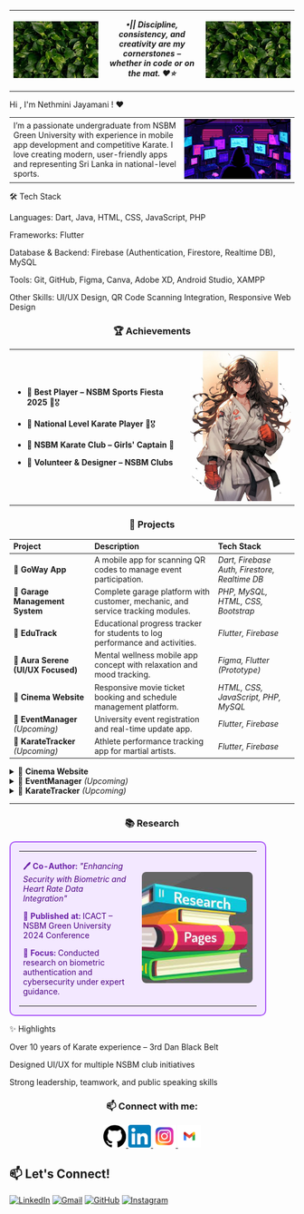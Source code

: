 <table>
  <tr>
    <td align="center" width="150">
      <img src="https://github.com/NethuNavo/NethuNavo/blob/main/leaves.jpeg" alt="Leaves Left" width="150" />
    </td>
    <td align="center">

<em><strong>•|| Discipline, consistency, and creativity are my cornerstones – whether in code or on the mat. ❤️⭐</strong></em>

  </td>
    <td align="center" width="150">
      <img src="https://github.com/NethuNavo/NethuNavo/blob/main/leaves.jpeg" alt="Leaves Right" width="150" />
    </td>
  </tr>
</table>


Hi , I'm Nethmini Jayamani ! ❤

<table width="100%">
  <tr>
    <td align="left" width="60%">
      I’m a passionate undergraduate from NSBM Green University with experience in mobile app development and competitive Karate. I love creating modern, user-friendly apps and representing Sri Lanka in national-level sports.
    </td>
    <td align="right" width="40%">
      <img src="Insomnia.gif" alt="Insomnia GIF" width="250" />
    </td>
  </tr>
</table>



🛠 Tech Stack

Languages: Dart, Java, HTML, CSS, JavaScript, PHP

Frameworks: Flutter

Database & Backend: Firebase (Authentication, Firestore, Realtime DB), MySQL

Tools: Git, GitHub, Figma, Canva, Adobe XD, Android Studio, XAMPP

Other Skills: UI/UX Design, QR Code Scanning Integration, Responsive Web Design

<h3 align="center">🏆 Achievements</h3>

<table>
  <tr>
    <td>

- 🔹 **Best Player – NSBM Sports Fiesta 2025** 🥋🎖  
- 🔹 **National Level Karate Player** 🥋🎖  
- 🔹 **NSBM Karate Club – Girls' Captain** 🥋  
- 🔹 **Volunteer & Designer – NSBM Clubs**

    </td>
    <td align="right">
      <img src="Karate Anim.jpg" alt="Karate Image" width="200" />
    </td>
  </tr>
</table>

<h3 align="center">📱 Projects</h3>

<table>
  <thead>
    <tr>
      <th align="left">Project</th>
      <th align="left">Description</th>
      <th align="left">Tech Stack</th>
    </tr>
  </thead>
  <tbody>
    <tr>
      <td>🔹 <strong>GoWay App</strong></td>
      <td>A mobile app for scanning QR codes to manage event participation.</td>
      <td><em>Dart, Firebase Auth, Firestore, Realtime DB</em></td>
    </tr>
    <tr>
      <td>🔹 <strong>Garage Management System</strong></td>
      <td>Complete garage platform with customer, mechanic, and service tracking modules.</td>
      <td><em>PHP, MySQL, HTML, CSS, Bootstrap</em></td>
    </tr>
    <tr>
      <td>🔹 <strong>EduTrack</strong></td>
      <td>Educational progress tracker for students to log performance and activities.</td>
      <td><em>Flutter, Firebase</em></td>
    </tr>
    <tr>
      <td>🔹 <strong>Aura Serene (UI/UX Focused)</strong></td>
      <td>Mental wellness mobile app concept with relaxation and mood tracking.</td>
      <td><em>Figma, Flutter (Prototype)</em></td>
    </tr>
    <tr>
      <td>🔹 <strong>Cinema Website</strong></td>
      <td>Responsive movie ticket booking and schedule management platform.</td>
      <td><em>HTML, CSS, JavaScript, PHP, MySQL</em></td>
    </tr>
    <tr>
      <td>🔹 <strong>EventManager</strong> <em>(Upcoming)</em></td>
      <td>University event registration and real-time update app.</td>
      <td><em>Flutter, Firebase</em></td>
    </tr>
    <tr>
      <td>🔹 <strong>KarateTracker</strong> <em>(Upcoming)</em></td>
      <td>Athlete performance tracking app for martial artists.</td>
      <td><em>Flutter, Firebase</em></td>
    </tr>
  </tbody>
</table>


<details>
<summary>🔹 <strong>Cinema Website</strong></summary>
<p>
Responsive movie ticket booking and schedule management platform.  
🛠️ <em>HTML, CSS, JavaScript, PHP, MySQL</em>
</p>
</details>

<details>
<summary>🔹 <strong>EventManager</strong> <em>(Upcoming)</em></summary>
<p>
University event registration and real-time update app.  
🛠️ <em>Flutter, Firebase</em>
</p>
</details>

<details>
<summary>🔹 <strong>KarateTracker</strong> <em>(Upcoming)</em></summary>
<p>
Athlete performance tracking app for martial artists.  
🛠️ <em>Flutter, Firebase</em>
</p>
</details>

  </td>
  </tr>
  
  <tr>
    <td colspan="2">
      <hr>
    </td>
  </tr>
</table>



<h3 align="center">📚 Research</h3>

<table align="center" style="background-color:#f3e8ff; border:2px solid #a855f7; border-radius:10px; padding:15px; width:90%;">
  <tr>
    <td align="left" width="50%" style="color:#4b0082; padding-right: 20px;">
      <p><strong style="color:#6b21a8;">🖊️ Co-Author:</strong> <em>"Enhancing Security with Biometric and Heart Rate Data Integration"</em></p>
      <p><strong style="color:#6b21a8;">📍 Published at:</strong> ICACT – NSBM Green University 2024 Conference</p>
      <p><strong style="color:#6b21a8;">🔐 Focus:</strong> Conducted research on biometric authentication and cybersecurity under expert guidance.</p>
    </td>
    <td align="center" width="50%">
      <img src="https://github.com/NethuNavo/NethuNavo/blob/main/research.jpeg" alt="Research Image" width="250" style="border-radius:8px;" />
    </td>
  </tr>
</table>


✨ Highlights

Over 10 years of Karate experience – 3rd Dan Black Belt

Designed UI/UX for multiple NSBM club initiatives

Strong leadership, teamwork, and public speaking skills

<h3 align="center">📫 Connect with me:</h3>

<p align="center">
  <a href="https://github.com/YourGitHubUsername" target="_blank">
    <img src="Github.png" alt="GitHub" width="40" />
  </a>
  <a href="https://www.linkedin.com/in/your-linkedin" target="_blank">
    <img src="linkdin logo.png" alt="LinkedIn" width="40" />
  </a>
  <a href="https://www.instagram.com/your.instagram" target="_blank">
    <img src="insta logo.jpeg" alt="Instagram" width="40" />
  </a>
  <a href="mailto:nethunavo24@gmail.com">
    <img src="gnail logo.png" alt="Gmail" width="40" />
  </a>
</p>

## 📫 Let's Connect!

[![LinkedIn](https://img.shields.io/badge/LinkedIn-Nethmini%20Navodya-blue?style=for-the-badge&logo=linkedin&logoColor=white)](https://www.linkedin.com/in/nethmini-navodya-546599313)
[![Gmail](https://img.shields.io/badge/Gmail-nethunavo24@gmail.com-red?style=for-the-badge&logo=gmail&logoColor=white)](mailto:nethunavo24@gmail.com)
[![GitHub](https://img.shields.io/badge/GitHub-NethuNavo-black?style=for-the-badge&logo=github&logoColor=white)](https://github.com/NethuNavo)
[![Instagram](https://img.shields.io/badge/Instagram-nethu__n__-purple?style=for-the-badge&logo=instagram&logoColor=white)](https://www.instagram.com/nethu__n_n)



